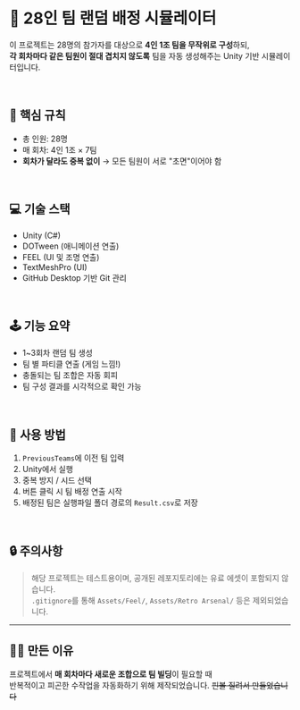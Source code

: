 # 🧠 28인 팀 랜덤 배정 시뮬레이터

이 프로젝트는 28명의 참가자를 대상으로 **4인 1조 팀을 무작위로 구성**하되,  
**각 회차마다 같은 팀원이 절대 겹치지 않도록** 팀을 자동 생성해주는 Unity 기반 시뮬레이터입니다.

<br/>

## 🎯 핵심 규칙
- 총 인원: 28명
- 매 회차: 4인 1조 × 7팀
- **회차가 달라도 중복 없이** → 모든 팀원이 서로 "초면"이어야 함

<br/>

## 💻 기술 스택
- Unity (C#)
- DOTween (애니메이션 연출)
- FEEL (UI 및 조명 연출)
- TextMeshPro (UI)
- GitHub Desktop 기반 Git 관리

<br/>

## 🕹️ 기능 요약
- 1~3회차 랜덤 팀 생성
- 팀 별 파티클 연출 (게임 느낌!)
- 충돌되는 팀 조합은 자동 회피
- 팀 구성 결과를 시각적으로 확인 가능

<br/>

## 📁 사용 방법
1. `PreviousTeams`에 이전 팀 입력
2. Unity에서 실행
3. 중복 방지 / 시드 선택
4. 버튼 클릭 시 팀 배정 연출 시작
5. 배정된 팀은 실행파일 폴더 경로의 `Result.csv`로 저장

<br/>

## 🔒 주의사항
> 해당 프로젝트는 테스트용이며, 공개된 레포지토리에는 유료 에셋이 포함되지 않습니다.  
> `.gitignore`를 통해 `Assets/Feel/`, `Assets/Retro Arsenal/` 등은 제외되었습니다.

---

## 🙋‍♂️ 만든 이유
프로젝트에서 **매 회차마다 새로운 조합으로 팀 빌딩**이 필요할 때  
반복적이고 피곤한 수작업을 자동화하기 위해 제작되었습니다.
~~핀볼 질려서 만들었습니다~~
